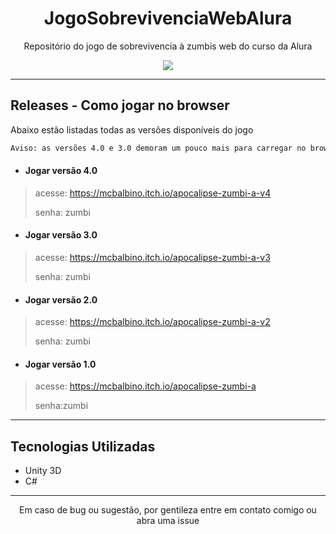 <h1 align="center">JogoSobrevivenciaWebAlura</h1>
<p align="center">Repositório do jogo de sobrevivencia à zumbis web do curso da Alura</p>

<p align="center">
<img src="https://img.shields.io/badge/STATUS-FINALIZADO-blue?style=for-the-badge"/>
</p>

---
## Releases - Como jogar no browser
Abaixo estão listadas todas as versões disponíveis do jogo
```diff
Aviso: as versões 4.0 e 3.0 demoram um pouco mais para carregar no browser porém continuam funcionais
```

- <h4>Jogar versão 4.0</h4>
>acesse: https://mcbalbino.itch.io/apocalipse-zumbi-a-v4
><p>senha: zumbi</p>

- <h4>Jogar versão 3.0</h4>
>acesse: https://mcbalbino.itch.io/apocalipse-zumbi-a-v3
><p>senha: zumbi</p>

- <h4>Jogar versão 2.0</h4>
>acesse: https://mcbalbino.itch.io/apocalipse-zumbi-a-v2
><p>senha: zumbi</p>

- <h4>Jogar versão 1.0</h4>
>acesse: https://mcbalbino.itch.io/apocalipse-zumbi-a
><p>senha:zumbi</p>

---
## Tecnologias Utilizadas
- Unity 3D
- C#
---
<p align="center">Em caso de bug ou sugestão, por gentileza entre em contato comigo ou abra uma issue</p>
